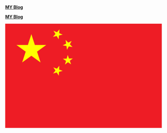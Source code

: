 **[MY Blog](https://yan-zijun.github.io/)**

**[MY Blog](https://yan-zijun.github.io/)**

<img src="/images/China/%E4%B8%AD%E5%8D%8E%E4%BA%BA%E6%B0%91%E5%85%B1%E5%92%8C%E5%9B%BD%E5%9B%BD%E6%97%97.png"/>
